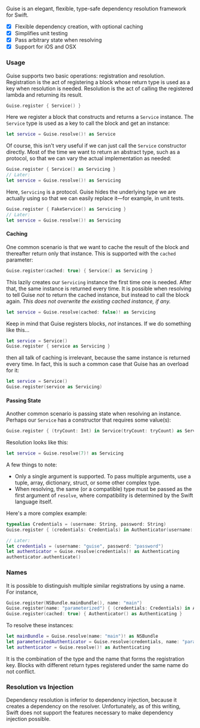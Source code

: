 Guise is an elegant, flexible, type-safe dependency resolution framework for Swift.

- [x] Flexible dependency creation, with optional caching
- [x] Simplifies unit testing
- [x] Pass arbitrary state when resolving
- [x] Support for iOS and OSX

### Usage

Guise supports two basic operations: registration and resolution. Registration is the act of registering a block whose return type is used as a key when resolution is needed. Resolution is the act of calling the registered lambda and returning its result.

```swift
Guise.register { Service() }
```

Here we register a block that constructs and returns a `Service` instance. The `Service` type is used as a key to call the block and get an instance:

```swift
let service = Guise.resolve()! as Service
```

Of course, this isn't very useful if we can just call the `Service` constructor directly. Most of the time we want to return an abstract type, such as a protocol, so that we can vary the actual implementation as needed:

```swift
Guise.register { Service() as Servicing }
// Later:
let service = Guise.resolve()! as Servicing
```

Here, `Servicing` is a protocol. Guise hides the underlying type we are actually using so that we can easily replace it—for example, in unit tests.

```swift
Guise.register { FakeService() as Servicing }
// Later:
let service = Guise.resolve()! as Servicing
```

#### Caching

One common scenario is that we want to cache the result of the block and thereafter return only that instance. This is supported with the `cached` parameter:

```swift
Guise.register(cached: true) { Service() as Servicing }
```

This lazily creates our `Servicing` instance the first time one is needed. After that, the same instance is returned every time. It is possible when resolving to tell Guise _not_ to return the cached instance, but instead to call the block again. _This does not overwrite the existing cached instance, if any._

```swift
let service = Guise.resolve(cached: false)! as Servicing
```

Keep in mind that Guise registers blocks, _not_ instances. If we do something like this…

```swift
let service = Service()
Guise.register { service as Servicing }
```

then all talk of caching is irrelevant, because the same instance is returned every time. In fact, this is such a common case that Guise has an overload for it:

```swift
let service = Service()
Guise.register(service as Servicing)
```

#### Passing State

Another common scenario is passing state when resolving an instance. Perhaps our `Service` has a constructor that requires some value(s):

```swift
Guise.register { (tryCount: Int) in Service(tryCount: tryCount) as Servicing }
```

Resolution looks like this:

```swift
let service = Guise.resolve(7)! as Servicing
```

A few things to note:

- Only a single argument is supported. To pass multiple arguments, use a tuple, array, dictionary, struct, or some other complex type.
- When resolving, the same (or a compatible) type must be passed as the first argument of `resolve`, where compatibility is determined by the Swift language itself.

Here's a more complex example:

```swift
typealias Credentials = (username: String, password: String)
Guise.register { (credentials: Credentials) in Authenticator(username: credentials.username, password: credentials.password) as Authenticating }

// Later:
let credentials = (username: "guise", password: "password")
let authenticator = Guise.resolve(credentials)! as Authenticating
authenticator.authenticate()
```

### Names

It is possible to distinguish multiple similar registrations by using a name. For instance,

```swift
Guise.register(NSBundle.mainBundle(), name: "main")
Guise.register(name: "parameterized") { (credentials: Credentials) in Authenticator(username: credentials.username, password: credentials.password) as Authenticating }
Guise.register(cached: true) { Authenticator() as Authenticating }
```

To resolve these instances:

```swift
let mainBundle = Guise.resolve(name: "main")! as NSBundle
let parameterizedAuthenticator = Guise.resolve(credentials, name: "parameterized")! as Authenticating
let authenticator = Guise.resolve()! as Authenticating
```

It is the combination of the type and the name that forms the registration key. Blocks with different return types registered under the same name do not conflict.

### Resolution vs Injection

Dependency resolution is inferior to dependency injection, because it creates a dependency on the resolver. Unfortunately, as of this writing, Swift does not support the features necessary to make dependency injection possible.
